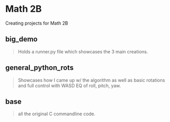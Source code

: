 # Math 2B
Creating projects for Math 2B

## big_demo
> Holds a runner.py file which showcases the 3 main creations.

## general_python_rots
> Showcases how I came up w/ the algorithm as well as basic rotations and full control with WASD EQ of roll, pitch, yaw.

## base
> all the original C commandline code.